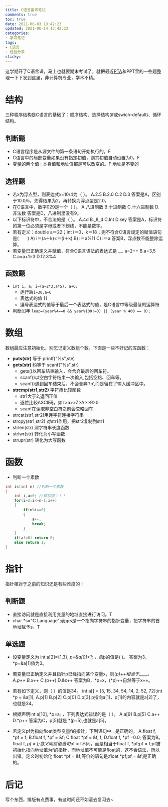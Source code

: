 ```yaml
---
title: C语言备考笔记
comments: true
toc: true
date: 2021-06-03 13:42:23
updated: 2021-06-14 13:42:23
categories:
- 学习笔记
tags:
- C语言
- 经验分享
sticky:
---
```


这学期开了C语言课，马上也就要期末考试了，就把最近[PTA](https://pintia.cn/)和PPT里的一些题整理一下下发到这里，非计算机专业，学术不精。

<!-- more -->

# **结构**
三种程序结构是C语言的基础了：顺序结构、选择结构(if或swich-default)、循环结构。

## 判断题

- C语言程序是从源文件的第一条语句开始执行的。F
- C语言中的局部变量如果没有指定初值，则其初值自动设置为0。F
- 变量的两个值 : 本身值和地址值都是可以改变的。F 地址是不变的

## 选择题

- 若x为浮点型，则表达式x=10/4为（ ）。
  A.2.5 B.2.0 C.2 D.3
  答案是A，区别于10.0/5，先得结果为2，再转换为浮点型是2.0。
- 在C语言中，数字029是一个（ ）。
  A.八进制数 B.十进制数 C.十六进制数 D.非法数
  答案是D，八进制里没有9。
- 以下标识符中，不合法的是（ ）。
  A.4d B._8_d C.Int D.key
  答案是A，标识符的第一位必须是字母或者下划线，不能是数字。
- 若有定义：double a＝22；int i＝0，k＝18；则不符合C语言规定的赋值语句是(　　)
  A) i＝(a＋k)<＝(i＋k)	B) i＝a%11	C) i＝a
  答案B，浮点数不能整除运算。
- 若变量已正确定义并赋值，符合C语言语法的表达式是 __.
  a=2++	B.a=3,5	C.a=a+1=3	D.12.3%4  

## 函数题

- `int i, a; i=(a=2*3,a*5), a+6; ` 
  - 运行后`i=30,a=6`
  - 表达式的值 11
  - 逗号表达式的值等于最后一个表达式的值，是C语言中等级最低的运算符
- 判断闰年 `leap=(year%4==0 && year%100!=0) || (year % 400 == 0);`

# **数组**
数组最应注意初始化，别忘记定义数组个数。下面是一些不好记的库函数：
- **puts(str)** 等于 printf("%s",ste)
- **gets(str)** 约等于 scanf("%s",str)
  + gets()以回车结束输入，会舍弃最后的回车符。
  + scanf()以空白字符结束一次输入,包括空格、回车等。
  + scanf()遇到回车结束后，不会舍弃'\n',而是留在了输入缓冲区中。
- **strcmp(str1,str2)** 字符串比较函数
  + str1大于2,返回正值
  + 逐位比较ASCII码，如z>a>>Z>A>>9>0
  + scanf在读取非空白符之前会忽略回车.
- strcat(str1,str2)用连字符连接字符串
- strcpy(str1,str2) 对str1作用，把str2复制到str1
- strlen(str) 测字符串长度函数
- strlwr(str) 转化为小写函数
- strupr(str) 转化为大写函数

# **函数**
- 判断一个素数

```c
int is(int n) //判断一个素数
{
	int i,a=0; //赋初值！！！
	for(i=2;i<=n-1;i++)
	{
        if(n%i==0)
        {
            a++;
            break;
        }
    }
	if(a!=0) return 0;
	else return 1;
}
```

# **指针**
指针相对于之前的知识还是有些难度的！
## 判断题
- 直接访问就是直接利用变量的地址直接进行访问。T
- char *s="C Language";表示s是一个指向字符串的指针变量，把字符串的首地址赋予s。T

## 单选题
- 设变量定义为 int a[2]={1,3}, *p=&a[0]+1; ，则*p的值是( )。
答案为3，*p=&a[1]值为3。

- 若变量已正确定义并且指针p已经指向某个变量x，则(*p)++相当于____。
  A.p++	B.x++	C.*(p++)	D.&x++
  答案为B，*p=x，(*p)++自然等于x++。

- 若有如下定义，则（ ）的值是34。
int a[] = {5, 15, 34, 54, 14, 2, 52, 72};int *p = &a[1];
A.p[1]	B.p[2]	C.p[0]	D.p[3]
p指向a[1]，p[1]的内容就是a[2]了，也就是34。

- 根据声明int a[10], *p=a; ，下列表达式错误的是（ ）。
  A.a[9]  B.p[5]  C.a++ D.*p++
  答案为C，p[5]就是 *(p+5),也就是a[5]。

- 若定义pf为指向float类型变量f的指针，下列语句中__是正确的。
  A.float f, *pf = f; B.float f, *pf = &f;
  C.float *pf = &f, f;  D.float f, *pf =0.0;
  答案为B。float f, *pf = f;含义同赋值语句*pf = f不同，而是相当于float f, *pf;pf = f;pf被初始化指向地址值为f的指针，而地址值不可能是float的，这不合语法，所以出错。定义时初始化 float *pf = &f;等价的语句是:float *pf;pf = &f;是正确的。

# **后记**
写个东西，排版有点费事，有这时间还不如滚去复习去~ 
